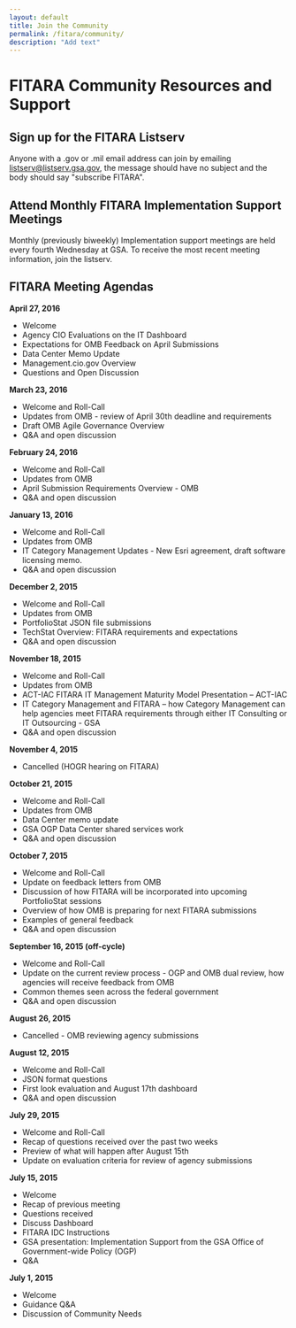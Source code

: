 ```yaml
---
layout: default
title: Join the Community
permalink: /fitara/community/
description: "Add text"
---
```


# FITARA Community Resources and Support

## Sign up for the FITARA Listserv
Anyone with a .gov or .mil email address can join by emailing [listserv@listserv.gsa.gov](mailto:listserv@listserv.gsa.gov), the message should have no subject and the body should say "subscribe FITARA".

## Attend Monthly FITARA Implementation Support Meetings
Monthly (previously biweekly) Implementation support meetings are held every fourth Wednesday at GSA. To receive the most recent meeting information, join the listserv.

## FITARA Meeting Agendas

**April 27, 2016**

* Welcome 
* Agency CIO Evaluations on the IT Dashboard 
* Expectations for OMB Feedback on April Submissions 
* Data Center Memo Update
* Management.cio.gov Overview
* Questions and Open Discussion 

**March 23, 2016**

* Welcome and Roll-Call
*	Updates from OMB - review of April 30th deadline and requirements
* Draft OMB Agile Governance Overview 
*	Q&A and open discussion 

**February 24, 2016**

* Welcome and Roll-Call
*	Updates from OMB
* April Submission Requirements Overview - OMB
*	Q&A and open discussion 

**January 13, 2016**

* Welcome and Roll-Call
*	Updates from OMB
* IT Category Management Updates - New Esri agreement, draft software licensing memo. 
*	Q&A and open discussion 

**December 2, 2015**

* Welcome and Roll-Call
*	Updates from OMB
* PortfolioStat JSON file submissions
* TechStat Overview: FITARA requirements and expectations
*	Q&A and open discussion 

**November 18, 2015**

* Welcome and Roll-Call
*	Updates from OMB
* ACT-IAC FITARA IT Management Maturity Model Presentation – ACT-IAC
* IT Category Management and FITARA – how Category Management can help agencies meet FITARA requirements through either IT Consulting or IT Outsourcing - GSA 
*	Q&A and open discussion 

**November 4, 2015**

* Cancelled (HOGR hearing on FITARA)

**October 21, 2015**

* Welcome and Roll-Call
*	Updates from OMB
*	Data Center memo update
*	GSA OGP Data Center shared services work 
*	Q&A and open discussion 

**October 7, 2015**

* Welcome and Roll-Call
*	Update on feedback letters from OMB 
*	Discussion of how FITARA will be incorporated into upcoming PortfolioStat sessions
*	Overview of how OMB is preparing for next FITARA submissions
*	Examples of general feedback
*	Q&A and open discussion 

**September 16, 2015 (off-cycle)**

* Welcome and Roll-Call
*	Update on the current review process - OGP and OMB dual review, how agencies will receive feedback from OMB
*	Common themes seen across the federal government 
*	Q&A and open discussion 

**August 26, 2015**

* Cancelled - OMB reviewing agency submissions 

**August 12, 2015**

* Welcome and Roll-Call
*	JSON format questions
*	First look evaluation and August 17th dashboard
*	Q&A and open discussion 

**July 29, 2015**

* Welcome and Roll-Call
*	Recap of questions received over the past two weeks 
*	Preview of what will happen after August 15th
*	Update on evaluation criteria for review of agency submissions

**July 15, 2015**

* Welcome 
* Recap of previous meeting
* Questions received
* Discuss Dashboard
* FITARA IDC Instructions
* GSA presentation: Implementation Support from the GSA Office of Government-wide Policy (OGP)
*	Q&A  

**July 1, 2015**

* Welcome 
* Guidance Q&A
* Discussion of Community Needs
